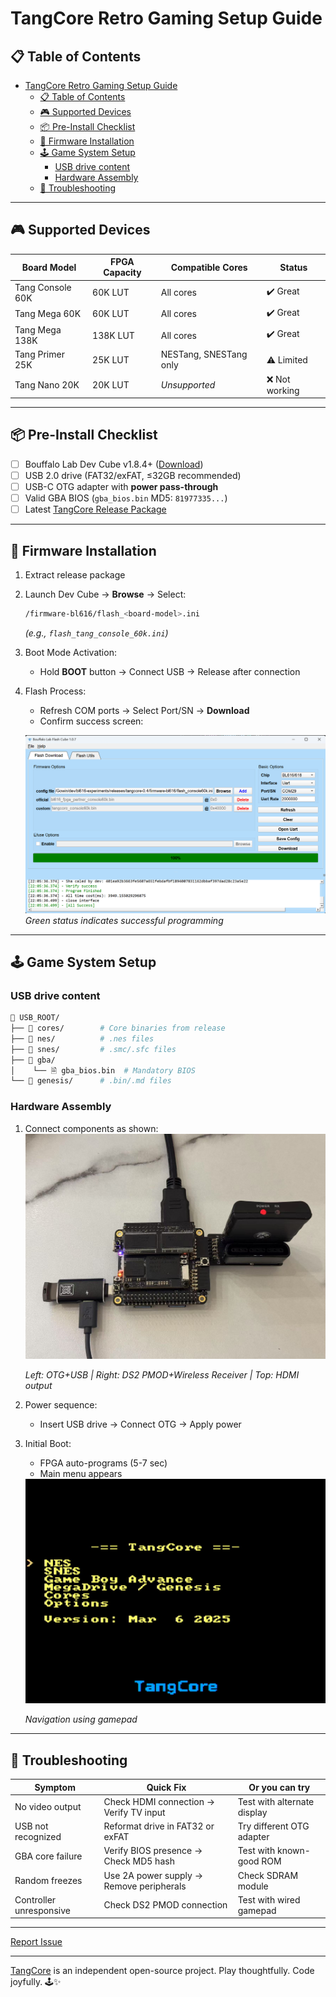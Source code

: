 # TangCore Retro Gaming Setup Guide

## 📋 Table of Contents
- [TangCore Retro Gaming Setup Guide](#tangcore-retro-gaming-setup-guide)
  - [📋 Table of Contents](#-table-of-contents)
  - [🎮 Supported Devices](#-supported-devices)
  - [📦 Pre-Install Checklist](#-pre-install-checklist)
  - [🔧 Firmware Installation](#-firmware-installation)
  - [🕹️ Game System Setup](#️-game-system-setup)
    - [USB drive content](#usb-drive-content)
    - [Hardware Assembly](#hardware-assembly)
  - [🚨 Troubleshooting](#-troubleshooting)

---

## 🎮 Supported Devices

| Board Model       | FPGA Capacity | Compatible Cores             | Status        |
|-------------------|---------------|------------------------------|---------------|
| Tang Console 60K  | 60K LUT       | All cores                    | ✔️ Great  |
| Tang Mega 60K     | 60K LUT       | All cores                    | ✔️ Great   |
| Tang Mega 138K    | 138K LUT      | All cores                    | ✔️ Great   |
| Tang Primer 25K   | 25K LUT       | NESTang, SNESTang only       | ⚠️ Limited   |
| Tang Nano 20K     | 20K LUT       | *Unsupported*                | ❌ Not working   |

---

## 📦 Pre-Install Checklist
- [ ] Bouffalo Lab Dev Cube v1.8.4+ ([Download](https://dev.bouffalolab.com/download))
- [ ] USB 2.0 drive (FAT32/exFAT, ≤32GB recommended)
- [ ] USB-C OTG adapter with **power pass-through**
- [ ] Valid GBA BIOS (`gba_bios.bin` MD5: `81977335...`)
- [ ] Latest [TangCore Release Package](https://github.com/nand2mario/tangcore/releases)

---

## 🔧 Firmware Installation

1. Extract release package
2. Launch Dev Cube → **Browse** → Select:
   ```bash
   /firmware-bl616/flash_<board-model>.ini
   ```
   *(e.g., `flash_tang_console_60k.ini`)*

3. Boot Mode Activation:
   - Hold **BOOT** button → Connect USB → Release after connection

4. Flash Process:
   - Refresh COM ports → Select Port/SN → **Download**
   - Confirm success screen:

   ![Firmware Flash Success](dev_cube.png)  
   *Green status indicates successful programming*

---

## 🕹️ Game System Setup

### USB drive content
```bash
📁 USB_ROOT/
├── 📁 cores/        # Core binaries from release
├── 📁 nes/          # .nes files
├── 📁 snes/         # .smc/.sfc files
├── 📁 gba/
│    └── 🗎 gba_bios.bin  # Mandatory BIOS
└── 📁 genesis/      # .bin/.md files
```

### Hardware Assembly
1. Connect components as shown:  
   <img src="tangcore-user.jpg" width="600">

   *Left: OTG+USB | Right: DS2 PMOD+Wireless Receiver | Top: HDMI output*

2. Power sequence:
   - Insert USB drive → Connect OTG → Apply power

3. Initial Boot:
   - FPGA auto-programs (5-7 sec)
   - Main menu appears 

   <img src="tangcore-menu.png" width="600">

   *Navigation using gamepad*

---

## 🚨 Troubleshooting

| Symptom                | Quick Fix                                  | Or you can try                |
|------------------------|--------------------------------------------|-------------------------------|
| No video output        | Check HDMI connection → Verify TV input    | Test with alternate display   |
| USB not recognized     | Reformat drive in FAT32 or exFAT           | Try different OTG adapter     |
| GBA core failure       | Verify BIOS presence → Check MD5 hash      | Test with known-good ROM      |
| Random freezes         | Use 2A power supply → Remove peripherals   | Check SDRAM module            |
| Controller unresponsive| Check DS2 PMOD connection                  | Test with wired gamepad       |

---

[Report Issue](https://github.com/nand2mario/tangcore/issues)

---

[TangCore](https://github.com/nand2mario/tangcore) is an independent open-source project. Play thoughtfully. Code joyfully. 🕹️✨

